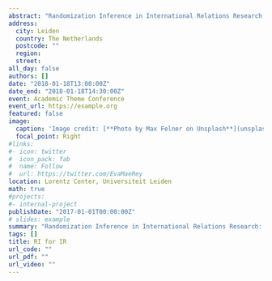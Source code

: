 ```yaml
---
abstract: "Randomization Inference in International Relations Research: Generating Synthetic International Institutions for Inference and Model Robustness Testing."
address:
  city: Leiden
  country: The Netherlands
  postcode: ""
  region: 
  street: 
all_day: false
authors: []
date: "2018-01-18T13:00:00Z"
date_end: "2018-01-18T14:30:00Z"
event: Academic Theme Conference
event_url: https://example.org
featured: false
image:
  caption: 'Image credit: [**Photo by Max Felner on Unsplash**](unsplash.com)'
  focal_point: Right
#links:
#- icon: twitter
#  icon_pack: fab
#  name: Follow
#  url: https://twitter.com/EvaMaeRey
location: Lorentz Center, Universiteit Leiden
math: true
#projects:
#- internal-project
publishDate: "2017-01-01T00:00:00Z"
# slides: example
summary: "Randomization Inference in International Relations Research: Generating Synthetic International Institutions for Inference and Model Robustness Testing."
tags: []
title: RI for IR
url_code: ""
url_pdf: ""
url_video: ""
---
```



<!-- Slides can be added in a few ways: -->

<!-- - **Create** slides using Academic's [*Slides*](https://sourcethemes.com/academic/docs/managing-content/#create-slides) feature and link using `slides` parameter in the front matter of the talk file -->
<!-- - **Upload** an existing slide deck to `static/` and link using `url_slides` parameter in the front matter of the talk file -->
<!-- - **Embed** your slides (e.g. Google Slides) or presentation video on this page using [shortcodes](https://sourcethemes.com/academic/docs/writing-markdown-latex/). -->

<!-- Further talk details can easily be added to this page using *Markdown* and $\rm \LaTeX$ math code. -->

